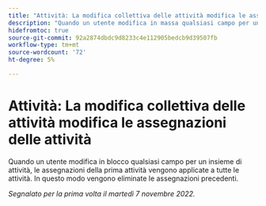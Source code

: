 ```yaml
---
title: "Attività: La modifica collettiva delle attività modifica le assegnazioni delle attività"
description: "Quando un utente modifica in massa qualsiasi campo per un insieme di attività, le assegnazioni della prima attività vengono applicate a tutte le attività. Questo elimina le assegnazioni precedenti."
hidefromtoc: true
source-git-commit: 92a2874dbdc9d8233c4e112905bedcb9d39507fb
workflow-type: tm+mt
source-wordcount: '72'
ht-degree: 5%

---
```



# Attività: La modifica collettiva delle attività modifica le assegnazioni delle attività

Quando un utente modifica in blocco qualsiasi campo per un insieme di attività, le assegnazioni della prima attività vengono applicate a tutte le attività. In questo modo vengono eliminate le assegnazioni precedenti.

_Segnalato per la prima volta il martedì 7 novembre 2022._

